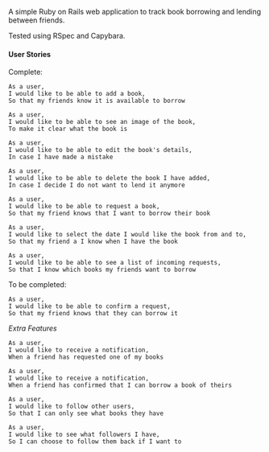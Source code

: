 A simple Ruby on Rails web application to track book borrowing and lending between friends.

Tested using RSpec and Capybara.


#### User Stories
Complete:
```
As a user,
I would like to be able to add a book,
So that my friends know it is available to borrow

As a user,
I would like to be able to see an image of the book,
To make it clear what the book is

As a user,
I would like to be able to edit the book's details,
In case I have made a mistake

As a user,
I would like to be able to delete the book I have added,
In case I decide I do not want to lend it anymore

As a user,
I would like to be able to request a book,
So that my friend knows that I want to borrow their book

As a user,
I would like to select the date I would like the book from and to,
So that my friend a I know when I have the book

As a user,
I would like to be able to see a list of incoming requests,
So that I know which books my friends want to borrow
```

To be completed:
```
As a user,
I would like to be able to confirm a request,
So that my friend knows that they can borrow it
```

*Extra Features*
```
As a user,
I would like to receive a notification,
When a friend has requested one of my books
```
```
As a user,
I would like to receive a notification,
When a friend has confirmed that I can borrow a book of theirs
```
```
As a user,
I would like to follow other users,
So that I can only see what books they have
```
```
As a user,
I would like to see what followers I have,
So I can choose to follow them back if I want to
```
